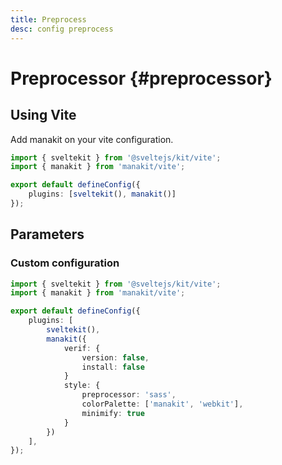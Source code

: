 ```yaml
---
title: Preprocess
desc: config preprocess
---
```


<script lang="ts">
    import Datatable from "$lib/components/docs/datatable.svelte";
    import {dataPreprocessParams} from "$lib/assets/data";
</script>

# Preprocessor {#preprocessor}

## Using Vite

Add manakit on your vite configuration.

```typescript
import { sveltekit } from '@sveltejs/kit/vite';
import { manakit } from 'manakit/vite';

export default defineConfig({
	plugins: [sveltekit(), manakit()]
});
```

## Parameters

<Datatable data={dataPreprocessParams}/>

### Custom configuration

```typescript
import { sveltekit } from '@sveltejs/kit/vite';
import { manakit } from 'manakit/vite';

export default defineConfig({
	plugins: [
		sveltekit(),
		manakit({
			verif: {
				version: false,
                install: false
			}
            style: {
                preprocessor: 'sass',
                colorPalette: ['manakit', 'webkit'],
                minimify: true
            }
		})
	],
});

```
